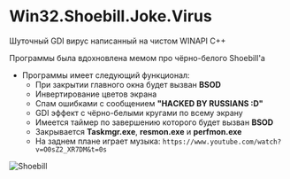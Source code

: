 # Win32.Shoebill.Joke.Virus
Шуточный GDI вирус написанный на чистом WINAPI C++

Программы была вдохновлена мемом про чёрно-белого Shoebill'a

- Программы имеет следующий функционал:
  - При закрытии главного окна будет вызван **BSOD**
  - Инвертирование цветов экрана
  - Спам ошибками с сообщением **"HAСKЕD ВY RUSSIАNS :D"**
  - GDI эффект с чёрно-белыми кругами по всему экрану
  - Имеется таймер по завершению которого будет вызван **BSOD**
  - Закрывается **Taskmgr.exe**, **resmon.exe** и **perfmon.exe**
  - На заднем плане играет музыка: `https://www.youtube.com/watch?v=O0sZ2_XR7DM&t=0s`

![Shoebill](https://i.imgur.com/FFIIWoV.png)

